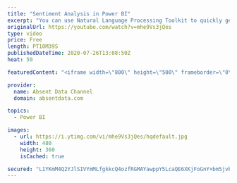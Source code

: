 ```yaml
---
title: "Sentiment Analysis in Power BI"
excerpt: "You can use Natural Language Processing Toolkit to quickly get sentiment scores on text like comments or tweets. You can check out the full written instructions here:"
originalUrl: https://youtube.com/watch?v=mhe9Vs3jQes
type: video
price: Free
length: PT10M39S
publishedDateTime: 2020-07-26T13:08:50Z
heat: 50

featuredContent: "<iframe width=\"800\" height=\"500\" frameborder=\"0\" src=\"https://www.youtube.com/embed/mhe9Vs3jQes\" allow=\"accelerometer; autoplay; encrypted-media; gyroscope; picture-in-picture\" allowfullscreen></iframe>"

provider:
  name: Absent Data Channel
  domain: absentdata.com

topics:
  - Power BI

images:
  - url: https://i.ytimg.com/vi/mhe9Vs3jQes/hqdefault.jpg
    width: 480
    height: 360
    isCached: true

secured: "L1YKmM4Q2YJlSIVYmMLfgkkcQ4ozfRGMAYawppY5LcaQE6XKjFoGnY+bm5jvbhsLKG/s4V2ZfEBWDjBOKdMGXwEGwxNRJFpjISFI8aQhwVVhM8GtRR4/M29FBs7w35GKimdLfZHVN+GCqFYFoGOeb7+gg3UHbf91f2bcvZLfALSRFYxH6680x/5/mOW920iSkV+tvzNM7sUTmCwnHhMgxMlv8UUuK5TnGlGmYARopvRApdBhr0bMNRCs/UocqfducQODwh3NiB1R38mS5zA3XnpR2AlxAB5K6VwB8Q6xbeIM3u53UB/A9Y0B3BlbNk0kf/emaSRCLlQurV/4wJvZ71LClxE/U5rrkvN7Wbo4d/I2e7BTEFclAEfBuwG5e4JgEoF4CMM9Y0pzoRSg2oDD9l4s1UKo+WCrz94jfMh9xTM=;nngasxoqM8b0uUOBkpDg8g=="
---
```


